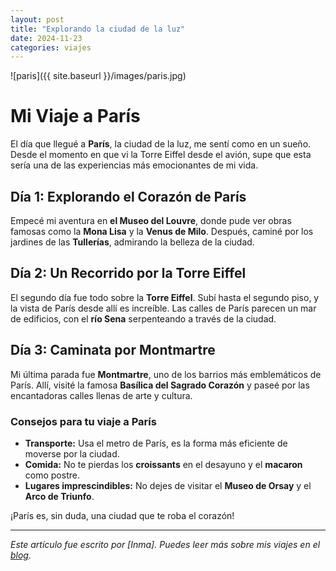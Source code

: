 ```yaml
---
layout: post
title: "Explorando la ciudad de la luz"
date: 2024-11-23
categories: viajes 
---
```

![paris]({{ site.baseurl }}/images/paris.jpg)
# Mi Viaje a París

El día que llegué a **París**, la ciudad de la luz, me sentí como en un sueño. Desde el momento en que vi la Torre Eiffel desde el avión, supe que esta sería una de las experiencias más emocionantes de mi vida.

## Día 1: Explorando el Corazón de París

Empecé mi aventura en **el Museo del Louvre**, donde pude ver obras famosas como la **Mona Lisa** y la **Venus de Milo**. Después, caminé por los jardines de las **Tullerías**, admirando la belleza de la ciudad.

## Día 2: Un Recorrido por la Torre Eiffel

El segundo día fue todo sobre la **Torre Eiffel**. Subí hasta el segundo piso, y la vista de París desde allí es increíble. Las calles de París parecen un mar de edificios, con el **río Sena** serpenteando a través de la ciudad.

## Día 3: Caminata por Montmartre

Mi última parada fue **Montmartre**, uno de los barrios más emblemáticos de París. Allí, visité la famosa **Basílica del Sagrado Corazón** y paseé por las encantadoras calles llenas de arte y cultura.

### Consejos para tu viaje a París

- **Transporte:** Usa el metro de París, es la forma más eficiente de moverse por la ciudad.
- **Comida:** No te pierdas los **croissants** en el desayuno y el **macaron** como postre.
- **Lugares imprescindibles:** No dejes de visitar el **Museo de Orsay** y el **Arco de Triunfo**.

¡París es, sin duda, una ciudad que te roba el corazón!

---

*Este artículo fue escrito por [Inma]. Puedes leer más sobre mis viajes en el [blog](https://mi-blog-de-viajes.com).*
